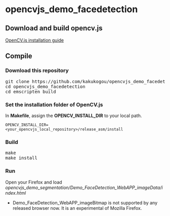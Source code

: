 # opencvjs_demo_facedetection

## Download and build opencv.js
[OpenCV.js installation guide](https://github.com/kakukogou/opencv/tree/opencvjs)

## Compile

### Download this repository
<pre>
git clone https://github.com/kakukogou/opencvjs_demo_facedetection.git
cd opencvjs_demo_facedetection
cd emscripten_build
</pre>

### Set the installation folder of OpenCV.js
In **Makefile**, assign the **OPENCV_INSTALL_DIR** to your local path.
```
OPENCV_INSTALL_DIR=<your_opencvjs_local_repository>/release_asm/install
```

### Build
<pre>
make
make install
</pre>

### Run
Open your Firefox and load *opencvjs_demo_segmentation/Demo_FaceDetection_WebAPP_imageData/index.html*

* Demo_FaceDetection_WebAPP_imageBitmap is not supported by any released browser now. It is an experimental of Mozilla Firefox.